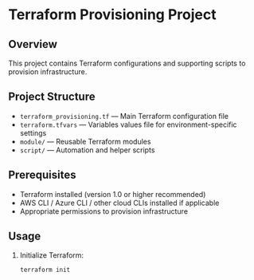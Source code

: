# Terraform Provisioning Project

## Overview
This project contains Terraform configurations and supporting scripts to provision infrastructure.

## Project Structure
- `terraform_provisioning.tf` — Main Terraform configuration file
- `terraform.tfvars` — Variables values file for environment-specific settings
- `module/` — Reusable Terraform modules
- `script/` — Automation and helper scripts

## Prerequisites
- Terraform installed (version 1.0 or higher recommended)
- AWS CLI / Azure CLI / other cloud CLIs installed if applicable
- Appropriate permissions to provision infrastructure

## Usage

1. Initialize Terraform:
   ```bash
   terraform init
